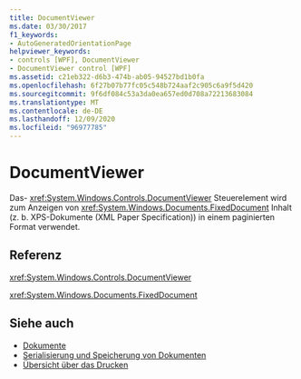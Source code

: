 ```yaml
---
title: DocumentViewer
ms.date: 03/30/2017
f1_keywords:
- AutoGeneratedOrientationPage
helpviewer_keywords:
- controls [WPF], DocumentViewer
- DocumentViewer control [WPF]
ms.assetid: c21eb322-d6b3-474b-ab05-94527bd1b0fa
ms.openlocfilehash: 6f27b07b77fc05c548b724aaf2c905c6a9f5d420
ms.sourcegitcommit: 9f6df084c53a3da0ea657ed0d708a72213683084
ms.translationtype: MT
ms.contentlocale: de-DE
ms.lasthandoff: 12/09/2020
ms.locfileid: "96977785"
---
```

# <a name="documentviewer"></a>DocumentViewer
Das- <xref:System.Windows.Controls.DocumentViewer> Steuerelement wird zum Anzeigen von <xref:System.Windows.Documents.FixedDocument> Inhalt (z. b. XPS-Dokumente (XML Paper Specification)) in einem paginierten Format verwendet.  
  
## <a name="reference"></a>Referenz  
 <xref:System.Windows.Controls.DocumentViewer>  
  
 <xref:System.Windows.Documents.FixedDocument>  
  
## <a name="see-also"></a>Siehe auch

- [Dokumente](../advanced/documents.md)
- [Serialisierung und Speicherung von Dokumenten](../advanced/document-serialization-and-storage.md)
- [Übersicht über das Drucken](../advanced/printing-overview.md)
